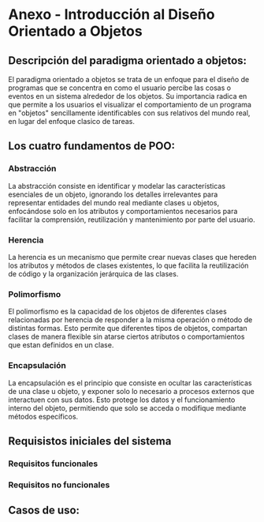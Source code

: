 # Anexo - Introducción al Diseño Orientado a Objetos

## Descripción del paradigma orientado a objetos:
El paradigma orientado a objetos se trata de un enfoque para el diseño de programas que se concentra en como el usuario percibe las cosas o eventos en un sistema alrededor de los objetos. Su importancia radica en que permite a los usuarios el visualizar el comportamiento de un programa en "objetos" sencillamente identificables con sus relativos del mundo real, en lugar del enfoque clasico de tareas.

## Los cuatro fundamentos de POO:

### Abstracción
La abstracción consiste en identificar y modelar las características esenciales de un objeto, ignorando los detalles irrelevantes para representar entidades del mundo real mediante clases u objetos, enfocándose solo en los atributos y comportamientos necesarios para facilitar la comprensión, reutilización y mantenimiento por parte del usuario.

### Herencia
La herencia es un mecanismo que permite crear nuevas clases que hereden los atributos y métodos de clases existentes, lo que facilita la reutilización de código y la organización jerárquica de las clases.

### Polimorfismo
El polimorfismo es la capacidad de los objetos de diferentes clases relacionadas por herencia de responder a la misma operación o método de distintas formas. Esto permite que diferentes tipos de objetos, compartan clases de manera flexible sin atarse ciertos atributos o comportamientos que estan definidos en un clase.

### Encapsulación
La encapsulación es el principio que consiste en ocultar las características de una clase u objeto, y exponer solo lo necesario a procesos externos que interactuen con sus datos. Esto protege los datos y el funcionamiento interno del objeto, permitiendo que solo se acceda o modifique mediante métodos específicos.

## Requisistos iniciales del sistema

### Requisitos funcionales


### Requisitos no funcionales


## Casos de uso:

